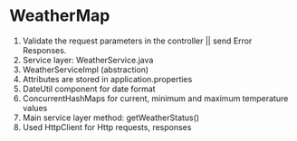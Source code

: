 # WeatherMap

1. Validate the request parameters in the controller || send Error Responses.
2. Service layer: WeatherService.java
3. WeatherServiceImpl (abstraction)
4. Attributes are stored in application.properties
5. DateUtil component for date format
6. ConcurrentHashMaps for current, minimum and maximum temperature values
7. Main service layer method: getWeatherStatus()
8. Used HttpClient for Http requests, responses